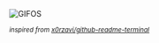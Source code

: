 <div align="justify">
<picture>
    <source media="(prefers-color-scheme: dark)" srcset="https://i.ibb.co/CsnybzyG/output-gif.gif">
    <source media="(prefers-color-scheme: light)" srcset="https://i.ibb.co/CsnybzyG/output-gif.gif">
    <img alt="GIFOS" src="https://i.ibb.co/CsnybzyG/output-gif.gif">
</picture>

<sub><i>inspired from [x0rzavi/github-readme-terminal](https://github.com/x0rzavi/github-readme-terminal)</i></sub>

</div>

<!-- Image deletion URL: https://ibb.co/HprytVy8/b06496fb15fb9ce887d96e12dcae7bc0 -->